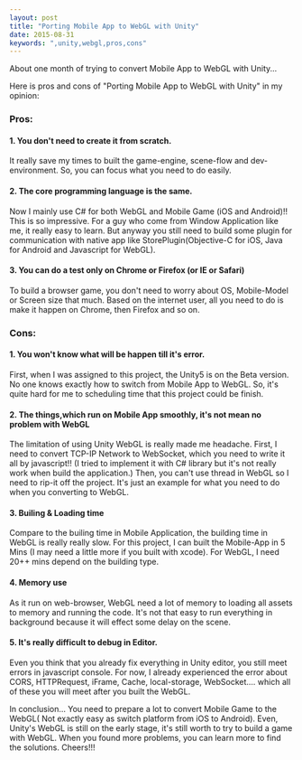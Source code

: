 ```yaml
---
layout: post
title: "Porting Mobile App to WebGL with Unity"
date: 2015-08-31
keywords: ",unity,webgl,pros,cons"
---
```


About one month of trying to convert Mobile App to WebGL with Unity...

<p class="lead"> Here is pros and cons of "Porting Mobile App to WebGL with Unity" in my opinion: </p>

<h3> Pros: </h3>
<h4> 1. You don't need to create it from scratch. </h4>
<p class="text-left"> It really save my times to built the game-engine, scene-flow and dev-environment. So, you can focus what you need to do easily. </p>

<h4> 2. The core programming language is the same. </h4>
<p class="text-left"> Now I mainly use C# for both WebGL and Mobile Game (iOS and Android)!! This is so impressive. For a guy who come from Window Application like me, it really easy to learn. But anyway you still need to build some plugin for communication with native app like StorePlugin(Objective-C for iOS, Java for Android and Javascript for WebGL). </p>

<h4> 3. You can do a test only on Chrome or Firefox (or IE or Safari) </h4>
<p class="text-left"> To build a browser game, you don't need to worry about OS, Mobile-Model or Screen size that much. Based on the internet user, all you need to do is make it happen on Chrome, then Firefox and so on. </p>

<h3> Cons: </h3>
<h4> 1. You won't know what will be happen till it's error. </h4>
<p class="text-left"> First, when I was assigned to this project, the Unity5 is on the Beta version. No one knows exactly how to switch from Mobile App to WebGL. So, it's quite hard for me to scheduling time that this project could be finish. </p>

<h4> 2. The things,which run on Mobile App smoothly, it's not mean no problem with WebGL </h4>
<p class="text-left"> The limitation of using Unity WebGL is really made me headache. First, I need to convert TCP-IP Network to WebSocket, which you need to write it all by javascript!! (I tried to implement it with C# library but it's not really work when build the application.) Then, you can't use thread in WebGL so I need to rip-it off the project. It's just an example for what you need to do when you converting to WebGL. </p>

<h4> 3. Builing & Loading time </h4>
<p class="text-left"> Compare to the builing time in Mobile Application, the building time in WebGL is really really slow. For this project, I can built the Mobile-App in 5 Mins (I may need a little more if you built with xcode). For WebGL, I need 20++ mins depend on the building type. </p>

<h4> 4. Memory use </h4>
<p class="text-left"> As it run on web-browser, WebGL need a lot of memory to loading all assets to memory and running the code. It's not that easy to run everything in background because it will effect some delay on the scene. </p>

<h4> 5. It's really difficult to debug in Editor. </h4>
<p class="text-left"> Even you think that you already fix everything in Unity editor, you still meet errors in javascript console. For now, I already experienced the error about CORS, HTTPRequest, iFrame, Cache, local-storage, WebSocket.... which all of these you will meet after you built the WebGL. </p>

<p class="lead"> In conclusion... You need to prepare a lot to convert Mobile Game to the WebGL( Not exactly easy as switch platform from iOS to Android). Even, Unity's WebGL is still on the early stage, it's still worth to try to build a game with WebGL. When you found more problems, you can learn more to find the solutions. Cheers!!! </p>